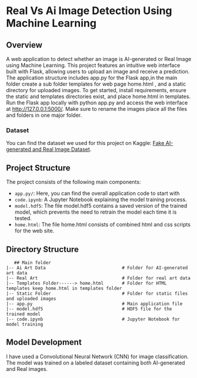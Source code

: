 # Real Vs Ai Image Detection Using Machine Learning

## Overview
A web application to detect whether an image is AI-generated or Real Image using Machine Learning. This project features an intuitive web interface built with Flask, allowing users to upload an image and receive a prediction. The application structure includes app.py for the Flask app,in the main folder create a sub folder templates for web page home.html , and a static directory for uploaded images. To get started, install requirements, ensure the static and templates directories exist, and place home.html in templates. Run the Flask app locally with python app.py and access the web interface at http://127.0.0.1:5000/. Make sure to rename the images place all the files and folders in one major folder.

### Dataset

You can find the dataset we used for this project on Kaggle: [Fake AI-generated and Real Image Dataset](https://www.kaggle.com/code/deadlysmile/ai-vs-real-art-detection).

## Project Structure

The project consists of the following main components:
- `app.py/`: Here, you can find the overall application code to start with
- `code.ipynb`: A Jupyter Notebook explaining the model training process.
- `model.hdf5`: The file model.hdf5 contains a saved version of the trained model, which prevents the need to retrain the model each time it is tested.
- `home.html`: The file home.html consists of combined html and css scripts for the web site.

## Directory Structure
	   ## Main folder
    |-- Ai Art Data                             # Folder for AI-generated art data
    |-- Real Art                                # Folder for real art data
    |-- Templates Folder------> home.html       # Folder for HTML templates keep home.html in templates folder
    |-- Static Folder                           # Folder for static files and uploaded images
    |-- app.py                                  # Main application file
    |-- model.hdf5                              # HDF5 file for the trained model
    |-- code.ipynb                              # Jupyter Notebook for model training


## Model Development

I have used a Convolutional Neural Network (CNN) for image classification. The model was trained on a labeled dataset containing both AI-generated and Real images. 
